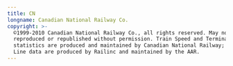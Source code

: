 ```yaml
---
title: CN
longname: Canadian National Railway Co.
copyright: >-
  ©1999-2010 Canadian National Railway Co., all rights reserved. May not be
  reproduced or republished without permission. Train Speed and Terminal Dwell
  statistics are produced and maintained by Canadian National Railway; Cars on
  Line data are produced by Railinc and maintained by the AAR.
---
```


